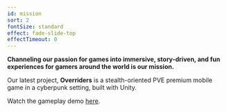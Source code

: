 ```yaml
---
id: mission
sort: 2
fontSize: standard
effect: fade-slide-top
effectTimeout: 0
---
```

**Channeling our passion for games into immersive, story-driven, and fun experiences for gamers around the world is our mission.**

Our latest project, **Overriders** is a stealth-oriented PVE premium mobile game in a cyberpunk setting, built with Unity.

Watch the gameplay demo [here](https://youtu.be/ks7xXdSu1pw).